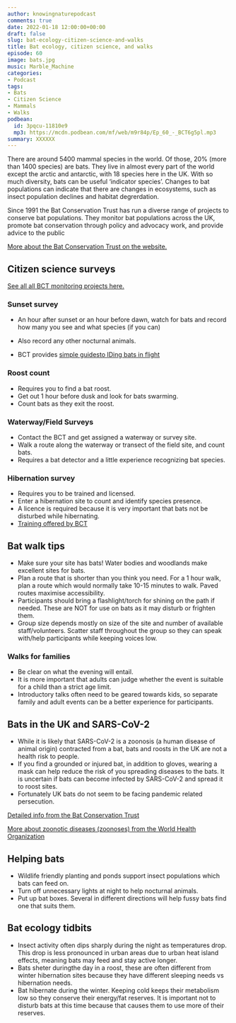 ```yaml
---
author: knowingnaturepodcast
comments: true
date: 2022-01-18 12:00:00+00:00
draft: false
slug: bat-ecology-citizen-science-and-walks
title: Bat ecology, citizen science, and walks
episode: 60
image: bats.jpg
music: Marble_Machine
categories:
- Podcast
tags:
- Bats
- Citizen Science
- Mammals
- Walks
podbean:
  id: 3pqcu-11810e9
  mp3: https://mcdn.podbean.com/mf/web/m9r84p/Ep_60_-_BCT6g5pl.mp3
summary: XXXXXX
---
```


There are around 5400 mammal species in the world. Of those, 20% (more than 1400 species) are bats. They live in almost every part of the world except the arctic and antarctic, with 18 species here in the UK. With so much diversity, bats can be useful ‘indicator species’. Changes to bat populations can indicate that there are changes in ecosystems, such as insect population declines and habitat degrerdation.

Since 1991 the Bat Conservation Trust has run a diverse range of projects to conserve bat populations. They monitor bat populations across the UK, promote bat conservation through policy and advocacy work, and provide advice to the public

[More about the Bat Conservation Trust on the website.](https://www.bats.org.uk/)

## Citizen science surveys

[See all all BCT monitoring projects here.](https://www.bats.org.uk/our-work/national-bat-monitoring-programme/surveys)

### Sunset survey

- An hour after sunset or an hour before dawn, watch for bats and record how many you see and what species (if you can)

- Also record any other nocturnal animals.
- BCT provides [simple guidesto IDing bats in flight](https://www.bats.org.uk/our-work/national-bat-monitoring-programme/surveys/sunset-sunrise-survey)

### Roost count

- Requires you to find a bat roost.
- Get out 1 hour before dusk and look for bats swarming.
- Count bats as they exit the roost.

### Waterway/Field Surveys

- Contact the BCT and get assigned a waterway or survey site.
- Walk a route along the waterway or transect of the field site, and count bats.
- Requires a bat detector and a little experience recognizing bat species.

### Hibernation survey

- Requires you to be trained and licensed.
- Enter a hibernation site to count and identify species presence.
- A licence is required because it is very important that bats not be disturbed while hibernating.
- [Training offered by BCT](https://www.bats.org.uk/our-work/training-and-conferences/training-for-ecologists)

## Bat walk tips

- Make sure your site has bats! Water bodies and woodlands make excellent sites for bats.
- Plan a route that is shorter than you think you need. For a 1 hour walk, plan a route which would normally take 10-15 minutes to walk. Paved routes maximise accessibility.
- Participants should bring a flashlight/torch for shining on the path if needed. These are NOT for use on bats as it may disturb or frighten them.
- Group size depends mostly on size of the site and number of available staff/volunteers. Scatter staff throughout the group so they can speak with/help participants while keeping voices low.

### Walks for families

- Be clear on what the evening will entail.
- It is more important that adults can judge whether the event is suitable for a child than a strict age limit.
- Introductory talks often need to be geared towards kids, so separate family and adult events can be a better experience for participants.

## Bats in the UK and SARS-CoV-2

- While it is likely that SARS-CoV-2 is a zoonosis (a human disease of animal origin) contracted from a bat, bats and roosts in the UK are not a health risk to people.
- If you find a grounded or injured bat, in addition to gloves, wearing a mask can help reduce the risk of you spreading diseases to the bats. It is uncertain if bats can become infected by SARS-CoV-2 and spread it to roost sites.
- Fortunately UK bats do not seem to be facing pandemic related persecution.

[Detailed info from the Bat Conservation Trust](https://www.bats.org.uk/about-bats/bats-and-disease/covid-19-and-bats)

[More about zoonotic diseases (zoonoses) from the World Health Organization](https://www.who.int/news-room/fact-sheets/detail/zoonoses)

## Helping bats

- Wildlife friendly planting and ponds support insect populations which bats can feed on.
- Turn off unnecessary lights at night to help nocturnal animals.
- Put up bat boxes. Several in different directions will help fussy bats find one that suits them.

## Bat ecology tidbits

- Insect activity often dips sharply during the night as temperatures drop. This drop is less pronounced in urban areas due to urban heat island effects, meaning bats may feed and stay active longer.
- Bats sheter duringthe day in a roost, these are often different from winter hibernation sites because they have different sleeping needs vs hibernation needs.
- Bat hibernate during the winter. Keeping cold keeps their metabolism low so they conserve their energy/fat reserves. It is important not to disturb bats at this time because that causes them to use more of their reserves.
